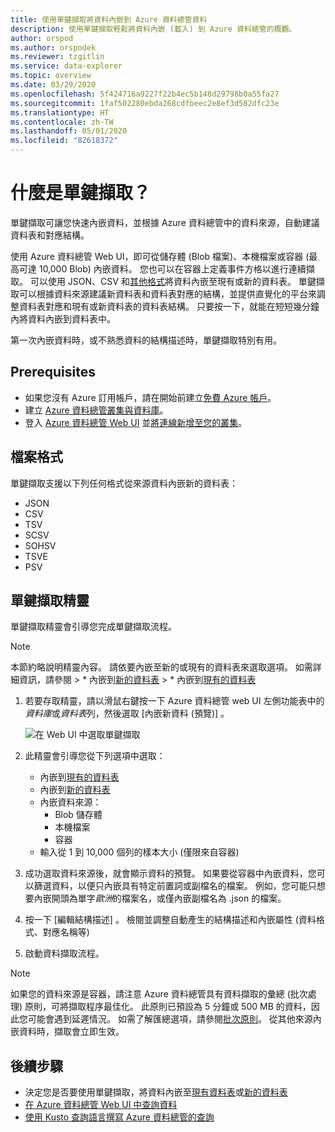 ```yaml
---
title: 使用單鍵擷取將資料內嵌到 Azure 資料總管資料
description: 使用單鍵擷取輕鬆將資料內嵌 (載入) 到 Azure 資料總管的概觀。
author: orspod
ms.author: orspodek
ms.reviewer: tzgitlin
ms.service: data-explorer
ms.topic: overview
ms.date: 03/29/2020
ms.openlocfilehash: 5f424716a9227f22b4ec5b148d29798b0a55fa27
ms.sourcegitcommit: 1faf502280ebda268cdfbeec2e8ef3d582dfc23e
ms.translationtype: HT
ms.contentlocale: zh-TW
ms.lasthandoff: 05/01/2020
ms.locfileid: "82618372"
---
```

# <a name="what-is-one-click-ingestion"></a>什麼是單鍵擷取？ 

單鍵擷取可讓您快速內嵌資料，並根據 Azure 資料總管中的資料來源，自動建議資料表和對應結構。 

使用 Azure 資料總管 Web UI，即可從儲存體 (Blob 檔案)、本機檔案或容器 (最高可達 10,000 Blob) 內嵌資料。 您也可以在容器上定義事件方格以進行連續擷取。 可以使用 JSON、CSV 和[其他格式](#file-formats)將資料內嵌至現有或新的資料表。 單鍵擷取可以根據資料來源建議新資料表和資料表對應的結構，並提供直覺化的平台來調整資料表對應和現有或新資料表的資料表結構。 只要按一下，就能在短短幾分鐘內將資料內嵌到資料表中。

第一次內嵌資料時，或不熟悉資料的結構描述時，單鍵擷取特別有用。

## <a name="prerequisites"></a>Prerequisites

* 如果您沒有 Azure 訂用帳戶，請在開始前建立[免費 Azure 帳戶](https://azure.microsoft.com/free/)。
* 建立 [Azure 資料總管叢集與資料庫](create-cluster-database-portal.md)。
* 登入 [Azure 資料總管 Web UI](https://dataexplorer.azure.com/) 並[將連線新增至您的叢集](/azure/data-explorer/web-query-data#add-clusters)。

## <a name="file-formats"></a>檔案格式

單鍵擷取支援以下列任何格式從來源資料內嵌新的資料表：
* JSON
* CSV
* TSV
* SCSV
* SOHSV
* TSVE
* PSV

## <a name="one-click-ingestion-wizard"></a>單鍵擷取精靈

單鍵擷取精靈會引導您完成單鍵擷取流程。 

> [!Note]
> 本節約略說明精靈內容。 請依要內嵌至新的或現有的資料表來選取選項。 如需詳細資訊，請參閱
    > * 內嵌到[新的資料表](one-click-ingestion-new-table.md)
    > * 內嵌到[現有的資料表](one-click-ingestion-existing-table.md) 
    
1. 若要存取精靈，請以滑鼠右鍵按一下 Azure 資料總管 web UI 左側功能表中的*資料庫*或*資料表*列，然後選取 [內嵌新資料 (預覽)]  。

    ![在 Web UI 中選取單鍵擷取](media/ingest-data-one-click/one-click-ingestion-in-webui.png)   

1. 此精靈會引導您從下列選項中選取：
    * 內嵌到[現有的資料表](one-click-ingestion-existing-table.md)
    * 內嵌到[新的資料表](one-click-ingestion-new-table.md)
    * 內嵌資料來源：
      * Blob 儲存體
      * 本機檔案
      * 容器
    * 輸入從 1 到 10,000 個列的樣本大小 (僅限來自容器)
       
1. 成功選取資料來源後，就會顯示資料的預覽。 
    如果要從容器中內嵌資料，您可以篩選資料，以便只內嵌具有特定前置詞或副檔名的檔案。 例如，您可能只想要內嵌開頭為單字*歐洲*的檔案名，或僅內嵌副檔名為 .json  的檔案。 

1. 按一下 [編輯結構描述]  。 檢閱並調整自動產生的結構描述和內嵌屬性 (資料格式、對應名稱等)

1. 啟動資料擷取流程。

> [!Note]
> 如果您的資料來源是容器，請注意 Azure 資料總管具有資料擷取的彙總 (批次處理) 原則，可將擷取程序最佳化。 此原則已預設為 5 分鐘或 500 MB 的資料，因此您可能會遇到延遲情況。 如需了解匯總選項，請參閱[批次原則](kusto/management/batchingpolicy.md)。 從其他來源內嵌資料時，擷取會立即生效。

## <a name="next-steps"></a>後續步驟

* 決定您是否要使用單鍵擷取，將資料內嵌至[現有資料表](one-click-ingestion-existing-table.md)或[新的資料表](one-click-ingestion-new-table.md)
* [在 Azure 資料總管 Web UI 中查詢資料](/azure/data-explorer/web-query-data)
* [使用 Kusto 查詢語言撰寫 Azure 資料總管的查詢](/azure/data-explorer/write-queries)

